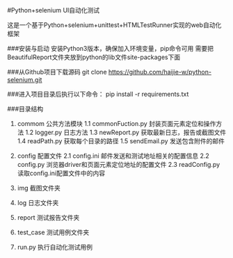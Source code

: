 #Python+selenium UI自动化测试

这是一个基于Python+selenium+unittest+HTMLTestRunner实现的web自动化框架


###安装与启动
安装Python3版本，确保加入环境变量，pip命令可用
需要把BeautifulReport文件夹放到python的lib文件site-packages下面

###从Github项目下载源码
git clone https://github.com/haijie-w/python-selenium.git

###进入项目目录后执行以下命令：
pip install -r requirements.txt

###目录结构
1. commom 公共方法模块
1.1 commonFuction.py 封装页面元素定位和操作方法
1.2 logger.py 日志方法
1.3 newReport.py 获取最新日志，报告或截图文件
1.4 readPath.py 获取每个目录的路径
1.5 sendEmail.py 发送包含附件的邮件

2. config 配置文件
2.1 config.ini 邮件发送和测试地址相关的配置信息
2.2 config.py 浏览器driver和页面元素定位地址的配置文件
2.3 readConfig.py 读取config.ini配置文件中的内容

3. img 截图文件夹

4. log 日志文件夹

5. report 测试报告文件夹

6. test_case 测试用例文件夹

7. run.py 执行自动化测试用例
